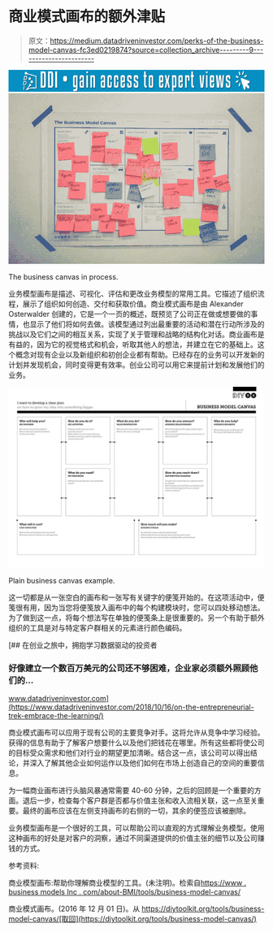 # 商业模式画布的额外津贴

> 原文：<https://medium.datadriveninvestor.com/perks-of-the-business-model-canvas-fc3ed0219874?source=collection_archive---------9----------------------->

[![](img/1b3a686fc9089a36efff2357aa6a69c2.png)](http://www.track.datadriveninvestor.com/1B9E)![](img/13f849a3d71ade803dd0ba427eaf787d.png)

The business canvas in process.

业务模型画布是描述、可视化、评估和更改业务模型的常用工具。它描述了组织流程，展示了组织如何创造、交付和获取价值。商业模式画布是由 Alexander Osterwalder 创建的，它是一个一页的概述，既预览了公司正在做或想要做的事情，也显示了他们将如何去做。该模型通过列出最重要的活动和潜在行动所涉及的挑战以及它们之间的相互关系，实现了关于管理和战略的结构化对话。商业画布是有益的，因为它的视觉格式和机会，听取其他人的想法，并建立在它的基础上。这个概念对现有企业以及新组织和初创企业都有帮助。已经存在的业务可以开发新的计划并发现机会，同时变得更有效率。创业公司可以用它来提前计划和发展他们的业务。

![](img/bab97d4188254c7b786fe3690010f6e4.png)

Plain business canvas example.

这一切都是从一张空白的画布和一张写有关键字的便笺开始的。在这项活动中，便笺很有用，因为当您将便笺放入画布中的每个构建模块时，您可以四处移动想法。为了做到这一点，将每个想法写在单独的便笺条上是很重要的。另一个有助于额外组织的工具是对与特定客户群相关的元素进行颜色编码。

[](https://www.datadriveninvestor.com/2018/10/16/on-the-entrepreneurial-trek-embrace-the-learning/) [## 在创业之旅中，拥抱学习数据驱动的投资者

### 好像建立一个数百万美元的公司还不够困难，企业家必须额外照顾他们的…

www.datadriveninvestor.com](https://www.datadriveninvestor.com/2018/10/16/on-the-entrepreneurial-trek-embrace-the-learning/) 

商业模式画布可以应用于现有公司的主要竞争对手。这将允许从竞争中学习经验。获得的信息有助于了解客户想要什么以及他们把钱花在哪里。所有这些都将使公司的目标受众需求和他们对行业的期望更加清晰。结合这一点，该公司可以得出结论，并深入了解其他企业如何运作以及他们如何在市场上创造自己的空间的重要信息。

为一幅商业画布进行头脑风暴通常需要 40-60 分钟，之后的回顾是一个重要的方面。退后一步，检查每个客户群是否都与价值主张和收入流相关联，这一点至关重要。最终的画布应该在左侧支持画布的右侧的一切，其余的便签应该被删除。

业务模型画布是一个很好的工具，可以帮助公司以直观的方式理解业务模型。使用这种画布的好处是对客户的洞察，通过不同渠道提供的价值主张的细节以及公司赚钱的方式。

参考资料:

商业模型画布:帮助你理解商业模型的工具。(未注明)。检索自[https://www . business models Inc . com/about-BMI/tools/business-model-canvas/](https://www.businessmodelsinc.com/about-bmi/tools/business-model-canvas/)

商业模式画布。(2016 年 12 月 01 日)。从 https://diytoolkit.org/tools/business-model-canvas/[取回](https://diytoolkit.org/tools/business-model-canvas/)